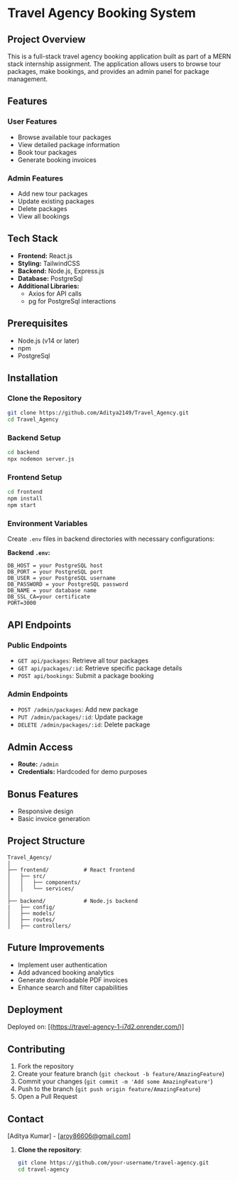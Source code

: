 # Travel Agency Booking System

## Project Overview

This is a full-stack travel agency booking application built as part of a MERN stack internship assignment. The application allows users to browse tour packages, make bookings, and provides an admin panel for package management.

## Features

### User Features
- Browse available tour packages
- View detailed package information
- Book tour packages
- Generate booking invoices

### Admin Features
- Add new tour packages
- Update existing packages
- Delete packages
- View all bookings

## Tech Stack

- **Frontend:** React.js
- **Styling:** TailwindCSS
- **Backend:** Node.js, Express.js
- **Database:** PostgreSql
- **Additional Libraries:** 
  - Axios for API calls
  - pg for PostgreSql interactions

## Prerequisites

- Node.js (v14 or later)
- npm
- PostgreSql

## Installation

### Clone the Repository
```bash
git clone https://github.com/Aditya2149/Travel_Agency.git
cd Travel_Agency
```

### Backend Setup
```bash
cd backend
npx nodemon server.js
```

### Frontend Setup
```bash
cd frontend
npm install
npm start
```

### Environment Variables
Create `.env` files in backend directories with necessary configurations:

**Backend `.env`:**
```
DB_HOST = your PostgreSQL host
DB_PORT = your PostgreSQL port
DB_USER = your PostgreSQL username
DB_PASSWORD = your PostgreSQL password
DB_NAME = your database name
DB_SSL_CA=your certificate
PORT=3000
```

## API Endpoints

### Public Endpoints
- `GET api/packages`: Retrieve all tour packages
- `GET api/packages/:id`: Retrieve specific package details
- `POST api/bookings`: Submit a package booking

### Admin Endpoints
- `POST /admin/packages`: Add new package
- `PUT /admin/packages/:id`: Update package
- `DELETE /admin/packages/:id`: Delete package

## Admin Access
- **Route:** `/admin`
- **Credentials:** Hardcoded for demo purposes

## Bonus Features
- Responsive design
- Basic invoice generation

## Project Structure
```
Travel_Agency/
│
├── frontend/           # React frontend
│   ├── src/
│   │   ├── components/
│   │   └── services/
│
├── backend/            # Node.js backend
|   ├── config/
│   ├── models/
│   ├── routes/
│   ├── controllers/
```

## Future Improvements
- Implement user authentication
- Add advanced booking analytics
- Generate downloadable PDF invoices
- Enhance search and filter capabilities

## Deployment
Deployed on: [(https://travel-agency-1-i7d2.onrender.com/)]

## Contributing
1. Fork the repository
2. Create your feature branch (`git checkout -b feature/AmazingFeature`)
3. Commit your changes (`git commit -m 'Add some AmazingFeature'`)
4. Push to the branch (`git push origin feature/AmazingFeature`)
5. Open a Pull Request

## Contact
[Aditya Kumar] - [aroy86606@gmail.com]

1. **Clone the repository**:
   ```bash
   git clone https://github.com/your-username/travel-agency.git
   cd travel-agency
